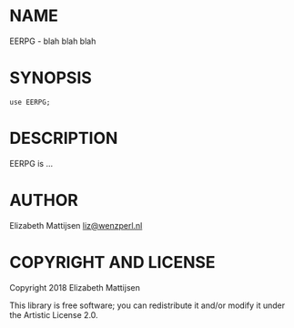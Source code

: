 NAME
====

EERPG - blah blah blah

SYNOPSIS
========

    use EERPG;

DESCRIPTION
===========

EERPG is ...

AUTHOR
======

Elizabeth Mattijsen <liz@wenzperl.nl>

COPYRIGHT AND LICENSE
=====================

Copyright 2018 Elizabeth Mattijsen

This library is free software; you can redistribute it and/or modify it under the Artistic License 2.0.

